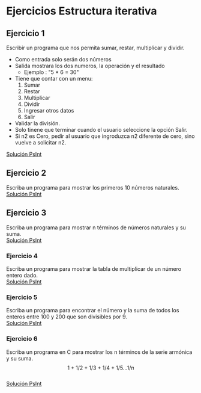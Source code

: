 # Ejercicios Estructura iterativa
## Ejercicio 1
Escribir un programa que nos permita sumar, restar, multiplicar y dividir.
* Como entrada solo serán dos números
* Salida mostrara los dos numeros, la operación y el resultado
    * Ejemplo : "5 * 6 = 30"
* Tiene que contar con un menu:
    1. Sumar
    1. Restar
    1. Multiplicar
    1. Dividir
    1. Ingresar otros datos
    1. Salir
* Validar la división.
* Solo tinene que terminar cuando el usuario seleccione la opción Salir.
* Si n2 es Cero, pedir al usuario que ingroduzca n2 diferente de cero, sino vuelve a solicitar n2.

[Solución PsInt](./soluciones/ejercicio1.psc)


## Ejercicio 2
Escriba un programa para mostrar los primeros 10 números naturales.  
[Solución PsInt](./soluciones/ejercicio2.psc)


## Ejercicio 3
Escriba un programa  para mostrar n términos de números naturales y su suma.  
[Solución PsInt](./soluciones/ejercicio3.psc)


### Ejercicio 4
Escriba un programa para mostrar la tabla de multiplicar de un número entero dado.  
[Solución PsInt](./soluciones/ejercicio4.psc)


### Ejercicio 5
Escriba un programa para encontrar el número y la suma de todos los enteros entre 100 y 200 que son divisibles por 9.  
[Solución PsInt](./soluciones/ejercicio5.psc)

### Ejercicio 6
 Escriba un programa en C para mostrar los n términos de la serie armónica y su suma. $$1 + 1/2 + 1/3 + 1/4 + 1/5 ... 1/n$$  
 [Solución PsInt](./soluciones/ejercicio6.psc)
